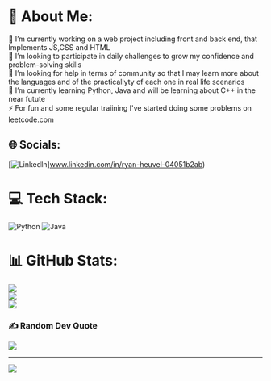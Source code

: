 # 💫 About Me:
🔭 I’m currently working on a web project including front and back end, that Implements JS,CSS and HTML<br>👯 I’m looking to participate in daily challenges to grow my confidence and problem-solving skills <br>🤝 I’m looking for help in terms of community so that I may learn more about the languages and of the practicallyty of each one in real life scenarios<br>🌱 I’m currently learning Python, Java and will be learning about C++ in the near futute<br>⚡ For fun and some regular traiining I've started doing some problems on leetcode.com


## 🌐 Socials:
[![LinkedIn](https://img.shields.io/badge/LinkedIn-%230077B5.svg?logo=linkedin&logoColor=white)]www.linkedin.com/in/ryan-heuvel-04051b2ab) 

# 💻 Tech Stack:
![Python](https://img.shields.io/badge/python-3670A0?style=for-the-badge&logo=python&logoColor=ffdd54) ![Java](https://img.shields.io/badge/java-%23ED8B00.svg?style=for-the-badge&logo=openjdk&logoColor=white)
# 📊 GitHub Stats:
![](https://github-readme-stats.vercel.app/api?username=BuffGenji&theme=dark&hide_border=false&include_all_commits=false&count_private=false)<br/>
![](https://github-readme-streak-stats.herokuapp.com/?user=BuffGenji&theme=dark&hide_border=false)<br/>
![](https://github-readme-stats.vercel.app/api/top-langs/?username=BuffGenji&theme=dark&hide_border=false&include_all_commits=false&count_private=false&layout=compact)

### ✍️ Random Dev Quote
![](https://quotes-github-readme.vercel.app/api?type=horizontal&theme=merko)

---
[![](https://visitcount.itsvg.in/api?id=BuffGenji&icon=6&color=1)](https://visitcount.itsvg.in)

